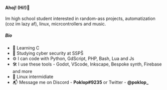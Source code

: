 #### Ahoj! (Hi!)👋
Im high school student interested in random-ass projects, automatization (coz im lazy af), linux, micrcontrollers and music.
##### Bio
- 🌱 Learning C
- 🔐 Studying cyber security at SSPŠ
- ⚙ I can code with Python, GdScript, PHP, Bash, Lua and Js
- 🛠 I use these tools - Godot, VScode, Inkscape, Bespoke synth, Firebase and more
- 🐧 Linux intermidiate
- 📬 Message me on Discord - **Poklop#9235** or Twitter - **@poklop_**
